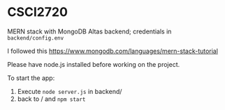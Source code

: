 # CSCI2720
 
MERN stack with MongoDB Altas backend; credentials in `backend/config.env`

I followed this https://www.mongodb.com/languages/mern-stack-tutorial

Please have node.js installed before working on the project.

To start the app:

1. Execute `node server.js` in backend/
2. back to / and `npm start`